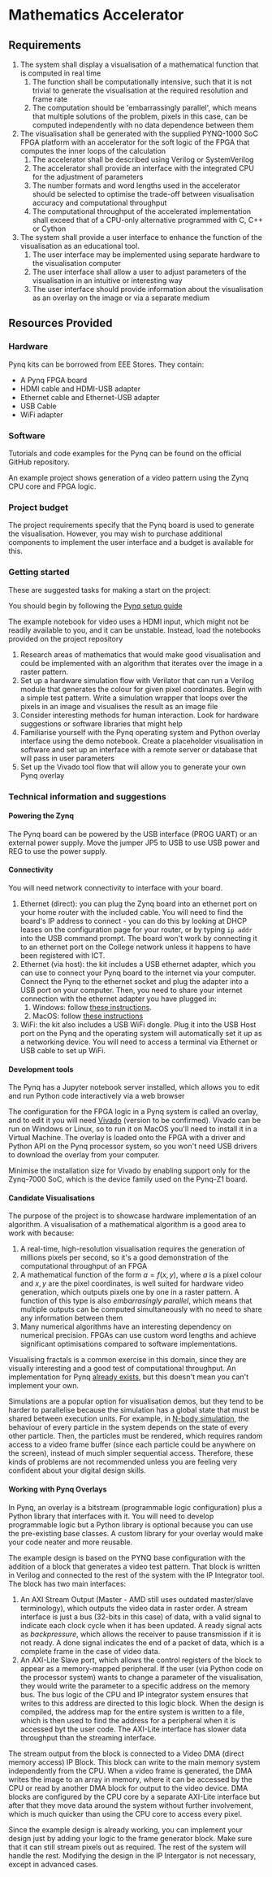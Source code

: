 # Mathematics Accelerator

## Requirements

1. The system shall display a visualisation of a mathematical function that is computed in real time
    1. The function shall be computationally intensive, such that it is not trivial to generate the visualisation at the required resolution and frame rate
    2. The computation should be 'embarrassingly parallel', which means that multiple solutions of the problem, pixels in this case, can be computed independently with no data dependence between them
2. The visualisation shall be generated with the supplied PYNQ-1000 SoC FPGA platform with an accelerator for the soft logic of the FPGA that computes the inner loops of the calculation
   1. The accelerator shall be described using Verilog or SystemVerilog
   2. The accelerator shall provide an interface with the integrated CPU for the adjustment of parameters
   3. The number formats and word lengths used in the accelerator should be selected to optimise the trade-off between visualisation accuracy and computational throughput
   4. The computational throughput of the accelerated implementation shall exceed that of a CPU-only alternative programmed with C, C++ or Cython
3. The system shall provide a user interface to enhance the function of the visualisation as an educational tool.
    1. The user interface may be implemented using separate hardware to the visualisation computer
    2. The user interface shall allow a user to adjust parameters of the visualisation in an intuitive or interesting way
    3. The user interface should provide information about the visualisation as an overlay on the image or via a separate medium

## Resources Provided

### Hardware

Pynq kits can be borrowed from EEE Stores. They contain:

- A Pynq FPGA board
- HDMI cable and HDMI-USB adapter
- Ethernet cable and Ethernet-USB adapter
- USB Cable
- WiFi adapter

### Software

Tutorials and code examples for the Pynq can be found on the official GitHub repository.

An example project shows generation of a video pattern using the Zynq CPU core and FPGA logic.

### Project budget

The project requirements specify that the Pynq board is used to generate the visualisation. However, you may wish to purchase additional components to implement the user interface and a budget is available for this.

### Getting started

These are suggested tasks for making a start on the project:

You should begin by following the [Pynq setup guide](https://pynq.readthedocs.io/en/latest/getting_started/pynq_z1_setup.html)

The example notebook for video uses a HDMI input, which might not be readily available to you, and it can be unstable. Instead, load the notebooks provided on the project repository

1. Research areas of mathematics that would make good visualisation and could be implemented with an algorithm that iterates over the image in a raster pattern.
2. Set up a hardware simulation flow with Verilator that can run a Verilog module that generates the colour for given pixel coordinates. Begin with a simple test pattern. Write a simulation wrapper that loops over the pixels in an image and visualises the result as an image file
3. Consider interesting methods for human interaction. Look for hardware suggestions or software libraries that might help
4. Familiarise yourself with the Pynq operating system and Python overlay interface using the demo notebook. Create a placeholder visualisation in software and set up an interface with a remote server or database that will pass in user parameters
5. Set up the Vivado tool flow that will allow you to generate your own Pynq overlay

### Technical information and suggestions

#### Powering the Zynq

The Pynq board can be powered by the USB interface (PROG UART) or an external power supply. Move the jumper JP5 to USB to use USB power and REG to use the power supply.

#### Connectivity

You will need network connectivity to interface with your board.

1. Ethernet (direct): you can plug the Zynq board into an ethernet port on your home router with the included cable. You will need to find the board's IP address to connect - you can do this by looking at DHCP leases on the configuration page for your router, or by typing `ip addr` into the USB command prompt. The board  won't work by connecting it to an ethernet port on the College network unless it happens to have been registered with ICT.
2. Ethernet (via host): the kit includes a USB ethernet adapter, which you can use to connect your Pynq board to the internet via your computer. Connect the Pynq to the ethernet socket and plug the adapter into a USB port on your computer. Then, you need to share your internet connection with the ethernet adapter you have plugged in:
   1. Windows: follow [these instructions](https://www.tomshardware.com/how-to/share-internet-connection-windows-ethernet-wi-fi).
   2. MacOS: follow [these instructions](https://support.apple.com/en-gb/guide/mac-help/mchlp1540/mac)
3. WiFi: the kit also includes a USB WiFi dongle. Plug it into the USB Host port on the Pynq and the operating system will automatically set it up as a networking device. You will need to access a terminal via Ethernet or USB cable to set up WiFi.

#### Development tools

The Pynq has a Jupyter notebook server installed, which allows you to edit and run Python code interactively via a web browser

The configuration for the FPGA logic in a Pynq system is called an overlay, and to edit it you will need [Vivado](https://www.xilinx.com/support/download.html) (version to be confirmed). Vivado can be run on Windows or Linux, so to run it on MacOS you'll need to install it in a Virtual Machine. The overlay is loaded onto the FPGA with a driver and Python API on the Pynq processor system, so you won't need USB drivers to download the overlay from your computer.

Minimise the installation size for Vivado by enabling support only for the Zynq-7000 SoC, which is the device family used on the Pynq-Z1 board.

#### Candidate Visualisations

The purpose of the project is to showcase hardware implementation of an algorithm. A visualisation of a mathematical algorithm is a good area to work with because:

1. A real-time, high-resolution visualisation requires the generation of millions pixels per second, so it's a good demonstration of the computational throughput of an FPGA
2. A mathematical function of the form $a=f(x,y)$, where $a$ is a pixel colour and $x, y$ are the pixel coordinates, is well suited for hardware video generation, which outputs pixels one by one in a raster pattern. A function of this type is also _embarrasingly parallel_, which means that multiple outputs can be computed simultaneously with no need to share any information between them
3. Many numerical algorithms have an interesting dependency on numerical precision. FPGAs can use custom word lengths and achieve significant optimisations compared to software implementations.

Visualising fractals is a common exercise in this domain, since they are visually interesting and a good test of computational throughput. An implementation for Pynq [already exists](), but this doesn't mean you can't implement your own.

Simulations are a popular option for visualisation demos, but they tend to be harder to parallelise because the simulation has a global state that must be shared between execution units. For example, in [N-body simulation](https://en.wikipedia.org/wiki/N-body_simulation), the behaviour of every particle in the system depends on the state of every other particle. Then, the particles must be rendered, which requires random access to a video frame buffer (since each particle could be anywhere on the screen), instead of much simpler sequential access. Therefore, these kinds of problems are not recommended unless you are feeling very confident about your digital design skills.

#### Working with Pynq Overlays

In Pynq, an overlay is a bitstream (programmable logic configuration) plus a Python library that interfaces with it. You will need to develop programmable logic but a Python library is optional because you can use the pre-existing base classes. A custom library for your overlay would make your code neater and more reusable.

The example design is based on the PYNQ base configuration with the addition of a block that generates a video test pattern.
That block is written in Verilog and connected to the rest of the system with the IP Integrator tool.
The block has two main interfaces:

1. An AXI Stream Output (Master - AMD still uses outdated master/slave terminology), which outputs the video data in raster order. A stream interface is just a bus (32-bits in this case) of data, with a valid signal to indicate each clock cycle when it has been updated. A ready signal acts as _backpressure_, which allows the receiver to pause transmission if it is not ready. A done signal indicates the end of a packet of data, which is a complete frame in the case of video data.
2. An AXI-Lite Slave port, which allows the control registers of the block to appear as a memory-mapped peripheral. If the user (via Python code on the processor system) wants to change a parameter of the visualisation, they would write the parameter to a specific address on the memory bus. The bus logic of the CPU and IP integrator system ensures that writes to this address are directed to this logic block. When the design is compiled, the address map for the entire system is written to a file, which is then used to find the address for a peripheral when it is accessed byt the user code. The AXI-Lite interface has slower data throughput than the streaming interface.

The stream output from the block is connected to a Video DMA (direct memory access) IP Block. This block can write to the main memory system independently from the CPU. When a video frame is generated, the DMA writes the image to an array in memory, where it can be accessed by the CPU or read by another DMA block for output to the video device. DMA blocks are configured by the CPU core by a separate AXI-Lite interface but after that they move data around the system without further involvement, which is much quicker than using the CPU core to access every pixel.

Since the example design is already working, you can implement your design just by adding your logic to the frame generator block. Make sure that it can still stream pixels out as required. The rest of the system will handle the rest. Modifying the design in the IP Intergator is not necessary, except in advanced cases.
